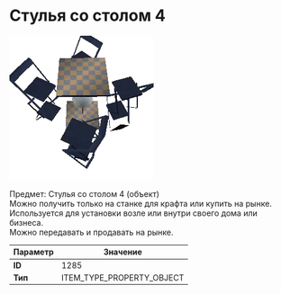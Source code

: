 # Стулья со столом 4

![Item Image](../img/1285.webp?raw=true)

Предмет: Стулья со столом 4 (объект)<br>Можно получить только на станке для крафта или купить на рынке.<br>Используется для установки возле или внутри своего дома или бизнеса.<br>Можно передавать и продавать на рынке.


| Параметр | Значение |
|----------|----------|
| **ID** | 1285 |
| **Тип** | ITEM_TYPE_PROPERTY_OBJECT |

